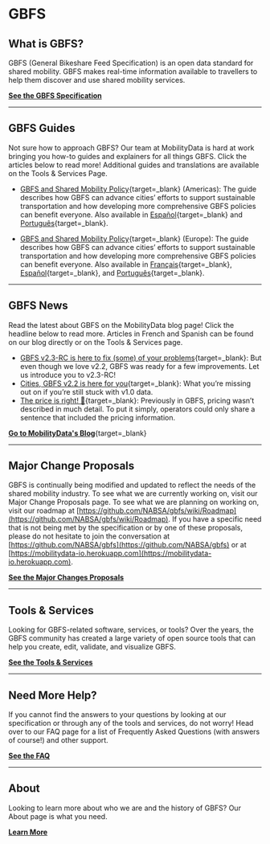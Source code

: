 # GBFS

## What is GBFS?

GBFS (General Bikeshare Feed Specification) is an open data standard for shared mobility. GBFS makes real-time information available to travellers to help them discover and use shared mobility services.

[**See the GBFS Specification**](/reference/)

<hr>

## GBFS Guides

Not sure how to approach GBFS? Our team at MobilityData is hard at work bringing you how-to guides and explainers for all things GBFS. Click the articles below to read more! Additional guides and translations are available on the Tools & Services Page.

- [GBFS and Shared Mobility Policy](https://mobilitydata.org/gbfs-and-shared-mobility-data-policy/){target=_blank} (Americas): The guide describes how GBFS can advance cities’ efforts to support sustainable transportation and how developing more comprehensive GBFS policies can benefit everyone. Also available in [Español](https://mobilitydata.org/gbfs-y-politica-de-datos-de-movilidad-compartida/){target=_blank} and [Português](https://mobilitydata.org/gbfs-e-politica-de-dados-de-mobilidade-compartilhada/){target=_blank}.


- [GBFS and Shared Mobility Policy](https://mobilitydata.org/gbfs-and-shared-mobility-data-policy-in-europe/){target=_blank} (Europe): The guide describes how GBFS can advance cities’ efforts to support sustainable transportation and how developing more comprehensive GBFS policies can benefit everyone. Also available in [Français](https://mobilitydata.org/gbfs-et-les-donnees-de-mobilite-partagee-des-politiques-publiques-au-service-des-villes-europeennes/){target=_blank}, [Español](https://mobilitydata.org/gbfs-y-politica-de-datos-de-movilidad-compartida-2/){target=_blank}, and [Português](https://mobilitydata.org/gbfs-e-politica-de-dados-de-mobilidade-compartilhada-2/){target=_blank}. 

<hr>

## GBFS News

Read the latest about GBFS on the MobilityData blog page! Click the headline below to read more. Articles in French and Spanish can be found on our blog directly or on the Tools & Services page. 

- [GBFS v2.3-RC is here to fix (some) of your problems](https://mobilitydata.org/gbfs-v2-3-rc-is-here-to-fix-some-of-your-problems/){target=_blank}: But even though we love v2.2, GBFS was ready for a few improvements. Let us introduce you to v2.3-RC!
- [Cities, GBFS v2.2 is here for you](https://mobilitydata.org/cities-gbfs-v2-2-is-here-for-you/){target=_blank}: What you’re missing out on if you’re still stuck with v1.0 data.
- [The price is right! 💸](https://mobilitydata.org/the-price-is-right-%F0%9F%92%B8/){target=_blank}: Previously in GBFS, pricing wasn’t described in much detail. To put it simply, operators could only share a sentence that included the pricing information.

[**Go to MobilityData's Blog**](https://mobilitydata.org/news/){target=_blank}

<hr>

## Major Change Proposals

GBFS is continually being modified and updated to reflect the needs of the shared mobility industry. To see what we are currently working on, visit our Major Change Proposals page. To see what we are planning on working on, visit our roadmap at [https://github.com/NABSA/gbfs/wiki/Roadmap](https://github.com/NABSA/gbfs/wiki/Roadmap). If you have a specific need that is not being met by the specification or by one of these proposals, please do not hesitate to join the conversation at [https://github.com/NABSA/gbfs](https://github.com/NABSA/gbfs) or at [https://mobilitydata-io.herokuapp.com](https://mobilitydata-io.herokuapp.com). 

[**See the Major Changes Proposals**](/major-change-proposals/)

<hr>

## Tools & Services

Looking for GBFS-related software, services, or tools? Over the years, the GBFS community has created a large variety of open source tools that can help you create, edit, validate, and visualize GBFS.

[**See the Tools & Services**](/tools-services/)

<hr>

## Need More Help?

If you cannot find the answers to your questions by looking at our specification or through any of the tools and services, do not worry! Head over to our FAQ page for a list of Frequently Asked Questions (with answers of course!) and other support.  

[**See the FAQ**](/faq/)

<hr>

## About

Looking to learn more about who we are and the history of GBFS? Our About page is what you need.  

[**Learn More**](/about/)